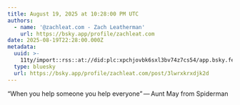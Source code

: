 ```yaml
---
title: August 19, 2025 at 10:28:00 PM UTC
authors:
  - name: '@zachleat.com - Zach Leatherman'
    url: https://bsky.app/profile/zachleat.com
date: 2025-08-19T22:28:00.000Z
metadata:
  uuid: >-
    11ty/import::rss::at://did:plc:xpchjovbk6sxl3bv74z7cs54/app.bsky.feed.post/3lwrxkrxdjk2d
  type: bluesky
  url: https://bsky.app/profile/zachleat.com/post/3lwrxkrxdjk2d
---
```

“When you help someone you help everyone” — Aunt May from Spiderman